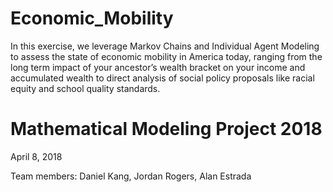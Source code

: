 # Economic_Mobility
In this exercise, we leverage Markov Chains and Individual Agent Modeling to assess the state of economic mobility in America today, ranging from the long term impact of your ancestor’s wealth bracket on your income and accumulated wealth to direct analysis of social policy proposals like racial equity and school quality standards.

# Mathematical Modeling Project 2018
April 8, 2018

Team members: Daniel Kang, Jordan Rogers, Alan Estrada
